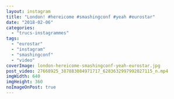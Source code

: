 ```yaml
---
layout: instagram
title: "London! #hereicome #smashingconf #yeah #eurostar"
date: "2018-02-06"
categories: 
  - "trucs-instagrammes"
tags: 
  - "eurostar"
  - "instagram"
  - "smashingconf"
  - "video"
coverImage: london-hereicome-smashingconf-yeah-eurostar.jpg
post_video: 27668925_387883084971717_6283632997992027115_n.mp4
imgWidth: 640
imgHeight: 360
noImageOnPost: true
---
```

